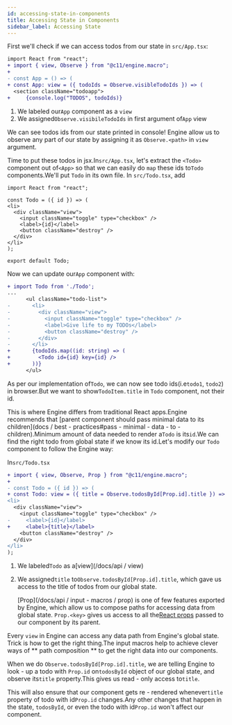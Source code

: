 ```yaml
---
id: accessing-state-in-components
title: Accessing State in Components
sidebar_label: Accessing State
---
```


First we'll check if we can access todos from our state in `src/App.tsx`:

  ```diff
import React from "react";
+ import { view, Observe } from "@c11/engine.macro";
+
- const App = () => (
+ const App: view = ({ todoIds = Observe.visibleTodoIds }) => (
    <section className="todoapp">
+     {console.log("TODOS", todoIds)}
```

1. We labeled our`App` component as a `view`
2. We assigned`Observe.visibileTodoIds` in first argument of`App` view

We can see todos ids from our state printed in console! Engine allow us to
observe any part of our state by assigning it as `Observe.<path>` in `view`
argument.

Time to put these todos in jsx.In`src/App.tsx`, let's extract the `<Todo>`
component out of`<App>` so that we can easily do `map` these ids to`Todo`
components.We'll put `Todo` in its own file. In `src/Todo.tsx`, add

  ```tsx
import React from "react";

const Todo = ({ id }) => (
  <li>
    <div className="view">
      <input className="toggle" type="checkbox" />
      <label>{id}</label>
      <button className="destroy" />
    </div>
  </li>
);

export default Todo;
```

Now we can update our`App` component with:

```diff
+ import Todo from './Todo';
...
      <ul className="todo-list">
-       <li>
-         <div className="view">
-           <input className="toggle" type="checkbox" />
-           <label>Give life to my TODOs</label>
-           <button className="destroy" />
-         </div>
-       </li>
+       {todoIds.map((id: string) => (
+         <Todo id={id} key={id} />
+       ))}
      </ul>
```

As per our implementation of`Todo`, we can now see todo ids(i.e`todo1`,
  `todo2`) in browser.But we want to show`TodoItem.title` in `Todo` component,
    not their id.

This is where Engine differs from traditional React apps.Engine recommends that
[parent component should pass minimal data to its
children](docs / best - practices#pass - minimal - data - to - children).Minimum amount of
data needed to render a`Todo` is its`id`.We can find the right todo from
global state if we know its id.Let's modify our `Todo` component to follow the
Engine way:

In`src/Todo.tsx`

  ```diff
+ import { view, Observe, Prop } from "@c11/engine.macro";
+
- const Todo = ({ id }) => (
+ const Todo: view = ({ title = Observe.todosById[Prop.id].title }) => (
  <li>
    <div className="view">
      <input className="toggle" type="checkbox" />
-     <label>{id}</label>
+     <label>{title}</label>
      <button className="destroy" />
    </div>
  </li>
);
```

1. We labeled`Todo` as a[view](/docs/api / view)
2. We assigned`title` to`Observe.todosById[Prop.id].title`, which gave us
access to the title of todos from our global state.

   [Prop](/docs/api / input - macros / prop) is one of few features exported by
Engine, which allow us to compose paths for accessing data from global state.
   `Prop.<key>` gives us access to all the[React
   props](https://reactjs.org/docs/components-and-props.html) passed to our
  component by its parent.

  Every `view` in Engine can access any data path from Engine's global state.
Trick is how to get the right thing.The input macros help to achieve clever
ways of ** path composition ** to get the right data into our components.

When we do `Observe.todosById[Prop.id].title`, we are telling Engine to
look - up a todo with `Prop.id` on`todosById` object of our global state, and
observe its`title` property.This gives us read - only access to`title`.

This will also ensure that our component gets re - rendered whenever`title`
property of todo with id`Prop.id` changes.Any other changes that happen in
  the state, `todosById`, or even the todo with id`Prop.id` won't affect our
component.
